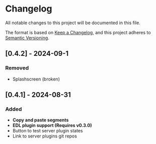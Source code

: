 # Changelog

All notable changes to this project will be documented in this file.

The format is based on [Keep a Changelog](https://keepachangelog.com/en/1.1.0/),
and this project adheres to [Semantic Versioning](https://semver.org/spec/v2.0.0.html).

## [0.4.2] - 2024-09-1

### Removed

- Splashscreen (broken)

## [0.4.1] - 2024-08-31

### Added

- **Copy and paste segments**
- **EDL plugin support (Requires v0.3.0)**
- Button to test server plugin states
- Link to server plugins git repos
